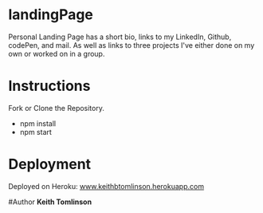# landingPage
Personal Landing Page has a short bio, links to my LinkedIn, Github, codePen, and mail. As well as links to three projects I've either done on my own or worked on in a group. 

# Instructions
Fork or Clone the Repository.
* npm install
* npm start

# Deployment
Deployed on Heroku: www.keithbtomlinson.herokuapp.com

#Author
**Keith Tomlinson**
